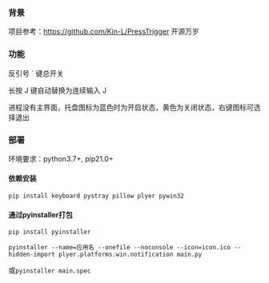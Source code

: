 ### 背景

项目参考：https://github.com/Kin-L/PressTrigger
开源万岁

### 功能

反引号 ` 键总开关

长按 J 键自动替换为连续输入 J

进程没有主界面，托盘图标为蓝色时为开启状态，黄色为关闭状态，右键图标可选择退出

### 部署

环境要求：python3.7+, pip21.0+

#### 依赖安装

`pip install keyboard pystray pillow plyer pywin32`

#### 通过pyinstaller打包

`pip install pyinstaller`

```shell
pyinstaller --name=应用名 --onefile --noconsole --icon=icon.ico --hidden-import plyer.platforms.win.notification main.py
```

或`pyinstaller main.spec`